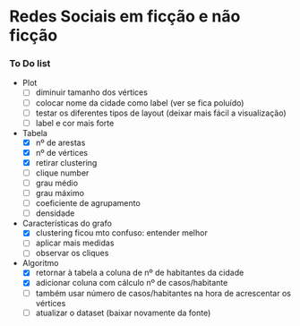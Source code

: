 # Redes Sociais em ficção e não ficção

### To Do list
- Plot
    - [ ] diminuir tamanho dos vértices
    - [ ] colocar nome da cidade como label (ver se fica poluído)
    - [ ] testar os diferentes tipos de layout (deixar mais fácil a visualização)
    - [ ] label e cor mais forte
- Tabela
    - [x] nº de arestas
    - [x] nº de vértices 
    - [x] retirar clustering 
    - [ ] clique number
    - [ ] grau médio
    - [ ] grau máximo
    - [ ] coeficiente de agrupamento
    - [ ] densidade
- Características do grafo
    - [x] clustering ficou mto confuso: entender melhor
    - [ ] aplicar mais medidas
    - [ ] observar os cliques
- Algoritmo
    - [x] retornar à tabela a coluna de nº de habitantes da cidade
    - [x] adicionar coluna com cálculo nº de casos/habitante
    - [ ] também usar número de casos/habitantes na hora de acrescentar os vértices
    - [ ] atualizar o dataset (baixar novamente da fonte)
